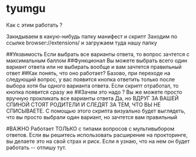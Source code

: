 # tyumgu

Как с этим работать ?

Закидываем в какую-нибудь папку манифест и скрипт
Заходим по ссылке browser://extensions/ и загружаем туда нашу папку

##Уязвимость
Если выбрать все варианты ответа, то вопрос зачтется с максимальным баллом
##Функционал
Вы можете выбрать всего один вариант ответа или не выбирать вообще и вам зачтется правильный ответ
##Как понять, что оно работает?
Базово, при переходе на следующий вопрос, у вас появится кнопка ответить только после выбора хотя бы одного варианта ответа. Если скрипт отработал, то кнопка появится сразу же
##Зачем это надо ? Вы же можете просто вручную прокликать все варианты ответа
Да, но ВДРУГ ЗА ВАШЕЙ СПИНОЙ СТОЯТ РОДИТЕЛИ И СЛЕДЯТ ЗА ТЕМ, ЧТО ВЫ НЕ СПИСЫВАЕТЕ. С помощью этого скрипта визуально будет выглядеть, что вы просто выбрали один вариант, но зачтется вам правильный

#ВАЖНО
Работает ТОЛЬКО с типами вопросов с мультивыбором ответов. Если вы решитесь использовать расширение на прокторинге, вы делаете это на свой страх и риск. Если я узнаю, что на нем он будет работать -- отпишу тут.

